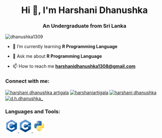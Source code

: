 <h1 align="center">Hi 👋, I'm Harshani Dhanushka</h1>
<h3 align="center">An Undergraduate from Sri Lanka</h3>

<p align="left"> <img src="https://komarev.com/ghpvc/?username=dhanushka1309&label=Profile%20views&color=0e75b6&style=flat" alt="dhanushka1309" /> </p>

- 🌱 I’m currently learning **R Programming Language**

- 💬 Ask me about **R Programming Language**

- 📫 How to reach me **harshanidhanushka1308@gmail.com**

<h3 align="left">Connect with me:</h3>
<p align="left">
<a href="https://linkedin.com/in/harshani dhanushka artigala" target="blank"><img align="center" src="https://raw.githubusercontent.com/rahuldkjain/github-profile-readme-generator/master/src/images/icons/Social/linked-in-alt.svg" alt="harshani dhanushka artigala" height="30" width="40" /></a>
<a href="https://kaggle.com/harshaniartigala" target="blank"><img align="center" src="https://raw.githubusercontent.com/rahuldkjain/github-profile-readme-generator/master/src/images/icons/Social/kaggle.svg" alt="harshaniartigala" height="30" width="40" /></a>
<a href="https://fb.com/harshani dhanushka" target="blank"><img align="center" src="https://raw.githubusercontent.com/rahuldkjain/github-profile-readme-generator/master/src/images/icons/Social/facebook.svg" alt="harshani dhanushka" height="30" width="40" /></a>
<a href="https://instagram.com/d.h.dhanushka_" target="blank"><img align="center" src="https://raw.githubusercontent.com/rahuldkjain/github-profile-readme-generator/master/src/images/icons/Social/instagram.svg" alt="d.h.dhanushka_" height="30" width="40" /></a>
</p>

<h3 align="left">Languages and Tools:</h3>
<p align="left"> <a href="https://www.cprogramming.com/" target="_blank" rel="noreferrer"> <img src="https://raw.githubusercontent.com/devicons/devicon/master/icons/c/c-original.svg" alt="c" width="40" height="40"/> </a> <a href="https://www.w3schools.com/cpp/" target="_blank" rel="noreferrer"> <img src="https://raw.githubusercontent.com/devicons/devicon/master/icons/cplusplus/cplusplus-original.svg" alt="cplusplus" width="40" height="40"/> </a> <a href="https://www.python.org" target="_blank" rel="noreferrer"> <img src="https://raw.githubusercontent.com/devicons/devicon/master/icons/python/python-original.svg" alt="python" width="40" height="40"/> </a> </p>

